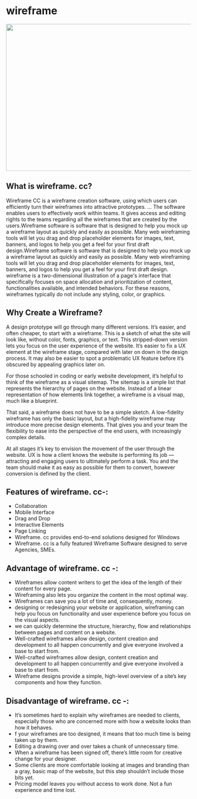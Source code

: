 # wireframe
<p align = "center">
<img src="https://user-images.githubusercontent.com/76914454/139595332-275391dd-9292-4022-b8b2-4de4320b8287.png"  style="width:700px; 
            height:400px; 
            display: block;" />
</p>

## What is wireframe. cc?
Wireframe CC is a wireframe creation software, using which users can efficiently turn their wireframes into attractive prototypes. ... The software enables users to effectively work within teams. It gives access and editing rights to the teams regarding all the wireframes that are created by the users.Wireframe software is software that is designed to help you mock up a wireframe layout as quickly and easily as possible. Many web wireframing tools will let you drag and drop placeholder elements for images, text, banners, and logos to help you get a feel for your first draft design.Wireframe software is software that is designed to help you mock up a wireframe layout as quickly and easily as possible. Many web wireframing tools will let you drag and drop placeholder elements for images, text, banners, and logos to help you get a feel for your first draft design. wireframe is a two-dimensional illustration of a page's interface that specifically focuses on space allocation and prioritization of content, functionalities available, and intended behaviors. For these reasons, wireframes typically do not include any styling, color, or graphics.

##  Why Create a Wireframe?
A design prototype will go through many different versions. It’s easier, and often cheaper, to start with a wireframe. This is a sketch of what the site will look like, without color, fonts, graphics, or text. This stripped-down version lets you focus on the user experience of the website. It’s easier to fix a UX element at the wireframe stage, compared with later on down in the design process. It may also be easier to spot a problematic UX feature before it’s obscured by appealing graphics later on.

For those schooled in coding or early website development, it’s helpful to think of the wireframe as a visual sitemap. The sitemap is a simple list that represents the hierarchy of pages on the website. Instead of a linear representation of how elements link together, a wireframe is a visual map, much like a blueprint.

That said, a wireframe does not have to be a simple sketch. A low-fidelity wireframe has only the basic layout, but a high-fidelity wireframe may introduce more precise design elements. That gives you and your team the flexibility to ease into the perspective of the end users, with increasingly complex details.

At all stages it’s key to envision the movement of the user through the website. UX is how a client knows the website is performing its job — attracting and engaging users to ultimately perform a task. You and the team should make it as easy as possible for them to convert, however conversion is defined by the client.

## Features of wireframe. cc-:
- Collaboration
- Mobile Interface
- Drag and Drop
- Interactive Elements
- Page Linking
- Wireframe. cc provides end-to-end solutions designed for Windows
- Wireframe. cc is a fully featured Wireframe Software designed to serve Agencies, SMEs.

## Advantage of wireframe. cc -:
- Wireframes allow content writers to get the idea of the length of their content for every page.
- Wireframing also lets you organize the content in the most optimal way.
- Wireframes can save you a lot of time and, consequently, money.
- designing or redesigning your website or application, wireframing can help you focus on functionality and user experience before you focus on the visual aspects.
- we can quickly determine the structure, hierarchy, flow and relationships between pages and content on a website.
- Well-crafted wireframes allow design, content creation and development to all happen concurrently and give everyone involved a base to start from.
- Well-crafted wireframes allow design, content creation and development to all happen concurrently and give everyone involved a base to start from.
- Wireframe designs provide a simple, high-level overview of a site’s key components and how they function.

## Disadvantage of wireframe. cc -:
- It’s sometimes hard to explain why wireframes are needed to clients, especially those who are concerned more with how a website looks than how it behaves.
- f your wireframes are too designed, it means that too much time is being taken up by them.
- Editing a drawing over and over takes a chunk of unnecessary time.
- When a wireframe has been signed off, there’s little room for creative change for your designer. 
- Some clients are more comfortable looking at images and branding than a gray, basic map of the website, but this step shouldn’t include those bits yet. 
- Pricing model leaves you without access to work done. Not a fun experience and time lost. 



